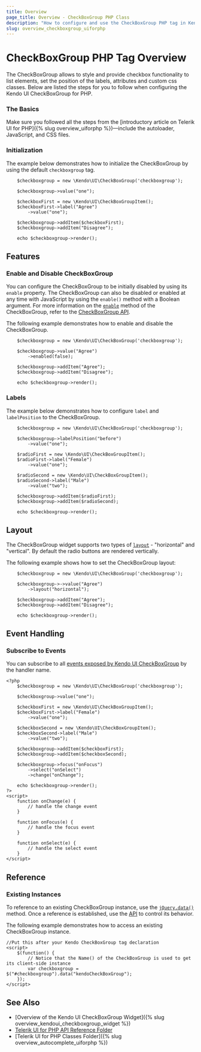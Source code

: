 ```yaml
---
title: Overview
page_title: Overview - CheckBoxGroup PHP Class
description: "How to configure and use the CheckBoxGroup PHP tag in Kendo UI."
slug: overview_checkboxgroup_uiforphp
---
```


# CheckBoxGroup PHP Tag Overview

The CheckBoxGroup allows to style and provide checkbox functionality to list elements, set the position of the labels, attributes and custom css classes. Below are listed the steps for you to follow when configuring the Kendo UI CheckBoxGroup for PHP.

### The Basics

Make sure you followed all the steps from the [introductory article on Telerik UI for PHP]({% slug overview_uiforphp %})&mdash;include the autoloader, JavaScript, and CSS files.

### Initialization

The example below demonstrates how to initialize the CheckBoxGroup by using the default `checkboxgroup` tag.


		$checkboxgroup = new \Kendo\UI\CheckBoxGroup('checkboxgroup');

        $checkboxgroup->value("one");

        $checkboxFirst = new \Kendo\UI\CheckBoxGroupItem();
        $checkboxFirst->label("Agree")
            ->value("one");

        $checkboxgroup->addItem($checkboxFirst);
        $checkboxgroup->addItem("Disagree");

        echo $checkboxgroup->render();

## Features

### Enable and Disable CheckBoxGroup

You can configure the CheckBoxGroup to be initially disabled by using its `enable` property. The CheckBoxGroup can also be disabled or enabled at any time with JavaScript by using the `enable()` method with a Boolean argument. For more information on the [`enable`](/api/javascript/ui/checkboxgroup#methods-enable) method of the CheckBoxGroup, refer to the [CheckBoxGroup API](/api/javascript/ui/checkboxgroup).

The following example demonstrates how to enable and disable the CheckBoxGroup.


		$checkboxgroup = new \Kendo\UI\CheckBoxGroup('checkboxgroup');

        $checkboxgroup->value("Agree")
            ->enabled(false);

        $checkboxgroup->addItem("Agree");
        $checkboxgroup->addItem("Disagree");

        echo $checkboxgroup->render();

### Labels

The example below demonstrates how to configure `label` and `labelPosition` to the CheckBoxGroup.

    	$checkboxgroup = new \Kendo\UI\CheckBoxGroup('checkboxgroup');

        $checkboxgroup->labelPosition("before")
            ->value("one");

        $radioFirst = new \Kendo\UI\CheckBoxGroupItem();
        $radioFirst->label("Female")
            ->value("one");

		$radioSecond = new \Kendo\UI\CheckBoxGroupItem();
		$radioSecond->label("Male")
            ->value("two");

        $checkboxgroup->addItem($radioFirst);
        $checkboxgroup->addItem($radioSecond);

        echo $checkboxgroup->render();

## Layout

The CheckBoxGroup widget supports two types of [`layout`](/api/javascript/ui/checkboxgroup/configuration/layout) - "horizontal" and "vertical". By default the radio buttons are rendered vertically.

The following example shows how to set the CheckBoxGroup layout:

     	$checkboxgroup = new \Kendo\UI\CheckBoxGroup('checkboxgroup');

        $checkboxgroup->->value("Agree")
            ->layout("horizontal");

        $checkboxgroup->addItem("Agree");
        $checkboxgroup->addItem("Disagree");

        echo $checkboxgroup->render();


## Event Handling

### Subscribe to Events

You can subscribe to all [events exposed by Kendo UI CheckBoxGroup](/api/web/checkboxgroup#events) by the handler name.


    <?php
     	$checkboxgroup = new \Kendo\UI\CheckBoxGroup('checkboxgroup');

        $checkboxgroup->value("one");

        $checkboxFirst = new \Kendo\UI\CheckBoxGroupItem();
        $checkboxFirst->label("Female")
            ->value("one");

		$checkboxSecond = new \Kendo\UI\CheckBoxGroupItem();
		$checkboxSecond->label("Male")
            ->value("two");

        $checkboxgroup->addItem($checkboxFirst);
        $checkboxgroup->addItem($checkboxSecond);

        $checkboxgroup->focus("onFocus")
            ->select("onSelect")
            ->change("onChange");

        echo $checkboxgroup->render();
	?>
	<script>
    	function onChange(e) {
			// handle the change event
    	}

    	function onFocus(e) {
    	    // handle the focus event
    	}

    	function onSelect(e) {
    	    // handle the select event
    	}
    </script>
</script>

## Reference

### Existing Instances

To reference to an existing CheckBoxGroup instance, use the [`jQuery.data()`](https://api.jquery.com/jQuery.data/) method. Once a reference is established, use the [API](/api/javascript/ui/checkboxgroup) to control its behavior.

The following example demonstrates how to access an existing CheckBoxGroup instance.

    //Put this after your Kendo CheckBoxGroup tag declaration
    <script>
        $(function() {
            // Notice that the Name() of the CheckBoxGroup is used to get its client-side instance
            var checkboxgroup = $("#checkboxgroup").data("kendoCheckBoxGroup");
        });
    </script>

## See Also

* [Overview of the Kendo UI CheckBoxGroup Widget]({% slug overview_kendoui_checkboxgroup_widget %})
* [Telerik UI for PHP API Reference Folder](/api/php/Kendo/UI/AutoComplete)
* [Telerik UI for PHP Classes Folder]({% slug overview_autocomplete_uiforphp %})
